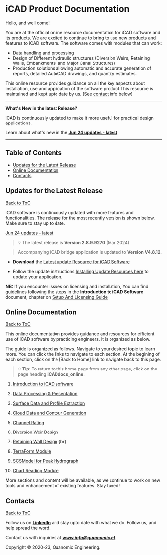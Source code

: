 # iCAD Product Documentation


Hello, and well come!

You are at the official online resource documentation for iCAD software and its products. We are excited to continue to bring to use new products and features to iCAD software. The software comes with modules that can work:
- Data handling and processing
- Design of Different hydraulic structures (Diversion Weirs, Retaining Walls, Embankments, and Major Canal Structures)
- Production solutions allowing automatic and accurate generation of reports, detailed AutoCAD drawings, and quantity estimates.

This online resource provides guidance on all the key aspects about installation, use and application of the software product.This resource is maintained and kept upto date by us. (See [contact](#contacts)  info below)

---
**What's New in the latest Release?**

iCAD is continuously updated to make it more useful for practical design applications.

Learn about what's new in the [**Jun 24 updates - latest**](Updates/Update_Jun24/Update_Jun24.md)

---

## Table of Contents

<!--TOC-->
  - [Updates for the Latest Release](#updates-for-the-latest-release)
  - [Online Documentation](#online-documentation)
  - [Contacts](#contacts)
<!--/TOC-->

## Updates for the Latest Release
[Back to ToC](#table-of-contents)

iCAD software is continuously updated with more features and functionalities. The release for the most recently version is shown below. Make sure to stay up to date.

 [Jun 24 updates - latest](Updates/Update_Jun24/Update_Jun24.md)

> :bulb: The latest release is **Version 2.8.9.9270** (Mar 2024)

> Accompanying iCAD bridge application is updated to **Version V4.8.12**.


* **Download** the [Latest update Resource for iCAD Software](https://drive.google.com/uc?export=download&id=1mSZVIIXOgk0yGErVAzAHIH8eWm1x0gZ6)


* Follow the update instructions [Installing Update Resources here](SetupAndLicensingGuide/setupguide.md#installing-update-resources) to update your application. 

**NB:** If you encounter issues on licensing and installation, You can find guidelines following the steps in the **Introduction to iCAD Software** document, chapter on [Setup And Licensing Guide](SetupAndLicensingGuide/setupguide.md#installation-and-setup-guide)

## Online Documentation
[Back to ToC](#table-of-contents)

This online documentation provides guidance and resources for efficient use of iCAD software by practicing engineers. It is organized as below.



The guide is organized as follows. Navigate to your desired topic to learn more. You can click the links to navigate to each section. At the begining of each section, click on the [Back to Home] link to navigate back to this page.

> :bulb: **Tip**: To return to this home page from any other page, click on the page heading **iCADdocs_online**.


1. [Introduction to iCAD software](IntroductionToiCAD/Introduction_to_iCAD.md)

1. [Data Processing & Presentation](DataProcessing/DataProcessing.md)

1. [Surface Data and Profile Extraction](SurfaceDataProcessing/Surface_modelling_and_interpolation.md)

1. [Cloud Data and Contour Generation](CloudContour/CloudContour.md)

1. [Channel Rating](ChannelRatingWSPRO/ChannelRate_WSPRO.md)

1. [Diversion Weir Design](DiversionWeirDesign/DiversionWeirDesign.md)

1. [Retaining Wall Design](RetainingWallDesign/RetainingWallDesign.md) {br}

1. [TerraForm Module](TerraForm/TerraForm.md)

1. [SCSModel for Peak Hydrograph](SCSModel/SCSModel.md)

1. [Chart Reading Module](ChartRead/ChartRead.md)


More sections and content will be available, as we continue to work on new tools and enhancement of existing features. Stay tuned!






## Contacts
[Back to ToC](#table-of-contents)

Follow us on [**LinkedIn**](https://www.linkedin.com/company/quanomic-ites/) and stay upto date with what we do. Follow us, and help spread the word.

Contact us with inquiries at ***www.info@quamomic.et***.

Copyright &copy; 2020-23, Quanomic Engineering.
